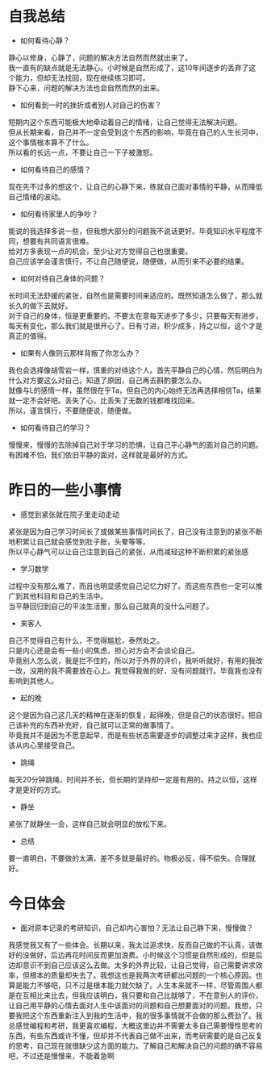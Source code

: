 # 自我总结
* 如何看待心静？

静心以修身，心静了，问题的解决方法自然而然就出来了。  
我一直有的缺点就是无法静心。小时候是自然形成了，这10年间逐步的丢弃了这个能力，但却无法找回，现在继续练习即可。  
静下心来，问题的解决方法也会自然而然的出来。  

* 如何看到一时的挫折或者别人对自己的伤害？

短期内这个东西可能极大地牵动着自己的情绪，让自己觉得无法解决问题。  
但从长期来看，自己并不一定会受到这个东西的影响，毕竟在自己的人生长河中，这个事情根本算不了什么。  
所以看的长远一点，不要让自己一下子被激怒。

* 如何看待自己的感情？

现在先不过多的想这个，让自己的心静下来，练就自己面对事情的平静，从而降低自己情绪的波动。  

* 如何看待家里人的争吵？

能说的我选择多说一些，但我想大部分的问题我不说话更好。毕竟知识水平程度不同，想要有共同语言很难。  
给对方多表现一点的机会，至少让对方觉得自己也很重要。  
自己应该学会谨言慎行，不让自己随便说，随便做，从而引来不必要的结果。  

* 如何对待自己身体的问题？

长时间无法舒缓的紧张，自然也是需要时间来适应的。既然知道怎么做了，那么就长久的做下去就好。  
对于自己的身体，恒是更重要的。不要太在意每天进步了多少，只要每天有进步，每天有变化，那么我们就是很开心了。日有寸进，积少成多，持之以恒，这个才是真正的值得。

* 如果有人像则云那样背叛了你怎么办？

我也会选择像胡雪岩一样，慎重的对待这个人。首先平静自己的心情，然后明白为什么对方要这么对自己，知道了原因，自己再去斟酌要怎么办。  
就像与L的感情一样，虽然很在乎Ta，但自己的内心始终无法再选择相信Ta，结果就一定不会好吧。丢失了心，比丢失了无数的钱都难找回来。  
所以，谨言慎行，不要随便说，随便做。

* 如何看待自己的学习？

慢慢来，慢慢的去除掉自己对于学习的恐惧，让自己平心静气的面对自己的问题。  
有困难不怕，我们依旧平静的面对，这样就是最好的方式。

# 昨日的一些小事情
* 感觉到紧张就在院子里走动走动

紧张是因为自己学习时间长了或做某些事情时间长了，自己没有注意到的紧张不断地积累让自己就会感觉到肚子胀，头晕等等。  
所以平心静气可以让自己注意到自己的紧张，从而减轻这种不断积累的紧张感

* 学习数学

过程中没有那么难了，而且也明显感觉自己记忆力好了。而这些东西也一定可以推广到其他科目和自己的生活中。  
当平静回归到自己的平淡生活里，那么自己就真的没什么问题了。

* 来客人

自己不觉得自己有什么，不觉得尴尬，泰然处之。  
只是内心还是会有一些小的焦虑，担心对方会不会谈论自己。  
毕竟别人怎么说，我是拦不住的，所以对于外界的评价，我听听就好，有用的我改一改，没用的我不需要放在心上。我觉得我做的好，没有问题就行。毕竟我也没有影响到其他人。

* 起的晚

这个是因为自己这几天的精神在逐渐的恢复，起得晚，但是自己的状态很好。把自己该补充的东西补充好，自己就可以正常的做事情了。  
毕竟我并不是因为不愿意起早，而是有些状态需要逐步的调整过来才这样，我也应该从内心里接受自己。  

* 跳绳

每天20分钟跳绳，时间并不长，但长期的坚持却一定是有用的。持之以恒，这样才是更好的方式。

* 静坐

紧张了就静坐一会，这样自己就会明显的放松下来。

* 总结

要一直明白，不要做的太满，差不多就是最好的。物极必反，得不偿失。合理就好。

# 今日体会
* 面对原本记录的考研知识，自己却内心害怕？无法让自己静下来，慢慢做？

我感觉我又有了一些体会。长期以来，我太过追求快，反而自己做的不认真，该做好的没做好，后边再花时间反而更加浪费。小时候这个习惯是自然形成的，但是后边却意识不到自己应该这么去做。太多的外界比较，让自己觉得，自己需要讲求效率，但根本的质量却失去了。我想这也是我两次考研都出问题的一个核心原因。也算是能力不够吧，只不过是根本能力就欠缺了。人生本来就不一样，尽管周围人都是在互相比来比去，但我应该明白，我只要和自己比就够了，不在意别人的评价，让自己用平静的心情去面对人生中该面对的问题和自己想要面对的问题。我想，只要我把这个东西重新注入到我的生活中，我的很多事情就不会做的那么费劲了。我总感觉编程和考研，我更喜欢编程，大概这里边并不需要太多自己需要慢性思考的东西，有些东西或许不懂，但却并不代表自己做不出来，而考研需要的是自己反复的思考，自己现在就很缺少这方面的能力。了解自己和解决自己的问题的确不容易吧，不过还是慢慢来，不能着急啊


